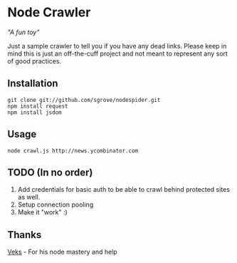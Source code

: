 Node Crawler
========

*"A fun toy"*

Just a sample crawler to tell you if you have any dead links. Please keep in mind this is just an off-the-cuff project and not meant to represent any sort of good practices.

Installation
------------------

    git clone git://github.com/sgrove/nodespider.git
    npm install request
    npm install jsdom

Usage
------------------

    node crawl.js http://news.ycombinator.com

TODO (In no order)
------------------

 1. Add credentials for basic auth to be able to crawl behind protected sites as well.
 2. Setup connection pooling
 3. Make it "work" :)
  
Thanks
------
[Veks][1] - For his node mastery and help


  [1]: http://vekz.posterous.com/


